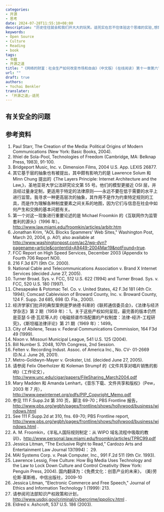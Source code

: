 ```yaml
---
categories:
- 开源
- 思考
date: 2024-07-28T11:55:10+08:00
description: "历史往往就会和我们开大大的玩笑。适兕实在忍不住体验这个思维的实验,想象虚拟的历史，于是尝试花几个月的时间翻译。Enjoy！Happy Reading～"
keywords:
- Open Source
- Culture
- Reading
- book
tags:
- 书籍
- 开源之道
title: "《网络的财富：社会生产如何改变市场和自由》（中文版）(在线阅读) 第十一章第六节"
url: ""
draft: true
authors:
- Yochai Benkler
translater:
- 「开源之道」·适兕
---
```


## 有关安全的问题

## 参考资料

1. Paul Starr, The Creation of the Media: Political Origins of Modern Communications (New York: Basic Books, 2004).
2. Ithiel de Sola-Pool, Technologies of Freedom (Cambridge, MA: Belknap Press, 1983), 91-100.
3. Bridgeport Music, Inc. v. Dimension Films, 2004 U.S. App. LEXIS 26877.
4. 其它基于层的抽象也有被提出，其中颇有影响力的是 Lawrence Solum 和 Minn Chung 提出的《The Layers Principle: Internet Architecture and the Law,》，圣地亚哥大学公法研究论文第 55 号。他们的模型更接近 OSI 层，并且经过量身定制，更适用于特定的法律原则——永远不要在低于需要的水平上进行监管。我寻求一种更高层次的抽象，其作用不是作为约束特定规则的工具，而是作为理解各种制度要素之间关系的地图，因为它们与信息在社会中如何产生和交换的基本问题有关。
5. 第一个对这一现象进行重要论述的是 Michael Froomkin 的《互联网作为监管套利的源头》（1996 年）。http://www.law.miami.edu/froomkin/articles/arbitr.htm 
6. Jonathan Krim, "AOL Blocks Spammers' Web Sites," Washington Post, March 20, 2004, p. A01; also available at http://www.washingtonpost.com/ac2/wp-dyn?pagename=article&contentId=A9449-2004Mar19&notFound=true.
7. FCC Report on High Speed Services, December 2003 (Appendix to Fourth 706 Report NOI).
8. 216 F.3d 871 (9th Cir. 2000).
9. National Cable and Telecommunications Association v. Brand X Internet Services (decided June 27, 2005).
10. Turner Broad. Sys. v. FCC, 512 U.S. 622 (1994) and Turner Broad. Sys. v. FCC, 520 U.S. 180 (1997).
11. Chesapeake & Potomac Tel. Co. v. United States, 42 F.3d 181 (4th Cir. 1994); Comcast Cablevision of Broward County, Inc. v. Broward County, 124 F. Supp. 2d 685, 698 (D. Fla., 2000).
12. 经济学家们批评的典型案例是罗纳德·科斯的《联邦通信委员会》，《法律与经济学杂志》第 2 期（1959 年）：1。关于这些产权如何呈现，最完善的版本仍然是亚瑟·S·德·瓦尼等人的《电磁频谱市场配置的产权制度：法律-经济-工程研究》，《斯坦福法律评论》第 21 期（1969 年）：1499。
13. City of Abilene, Texas v. Federal Communications Commission, 164 F3d 49 (1999).
14. Nixon v. Missouri Municipal League, 541 U.S. 125 (2004).
15. Bill Number S. 2048, 107th Congress, 2nd Session.
16. Felten v. Recording Indust. Assoc. of America Inc., No. CV- 01-2669 (D.N.J. June 26, 2001).
17. Metro-Goldwyn-Mayer v. Grokster, Ltd. (decided June 27, 2005).
18. 请参阅 Felix Oberholzer 和 Koleman Strumpf 的《文件共享对唱片销售的影响》（工作论文），http://www.unc.edu/cigar/papers/FileSharing_March2004.pdf
19. Mary Madden 和 Amanda Lenhart，《音乐下载、文件共享和版权》（Pew，2003 年 7 月），http://www.pewinternet.org/pdfs/PIP_Copyright_Memo.pdf
20. 参见 111 F.Supp.2d 第 310 页，脚注 69-70；PBS Frontline 报告，http://www.pbs.org/wgbh/pages/frontline/shows/hollywood/business/windows.html
21. See 111 F.Supp.2d at 310, fns. 69-70; PBS Frontline report, http://www.pbs.org/wgbh/pages/frontline/shows/hollywood/business/windows.html .
22. A. M. Froomkin，《半私人国际规则制定：从 WIPO 域名流程中吸取的教训》，http://www.personal.law.miami.edu/froomkin/articles/TPRC99.pdf 
23. Jessica Litman, “The Exclusive Right to Read,” Cardozo Arts and Entertainment Law Journal 13(1994)： 29.
24. MAI Systems Corp. v. Peak Computer, Inc., 991 F.2d 511 (9th Cir. 1993).
25. Lawrence Lessig, Free Culture: How Big Media Uses Technology and the Law to Lock Down Culture and Control Creativity (New York: Penguin Press, 2004).  国内翻译为：《免费文化：创意产业的未来》， (美)劳伦斯·莱斯格，中信出版社，2009-10
26. Jessica Litman, "Electronic Commerce and Free Speech," Journal of Ethics and Information Technology 1 (1999): 213.
27. 请参阅司法部知识产权政策和计划， http://www.usdoj.gov/criminal/cybercrime/ippolicy.html .
28. Eldred v. Ashcroft, 537 U.S. 186 (2003).

